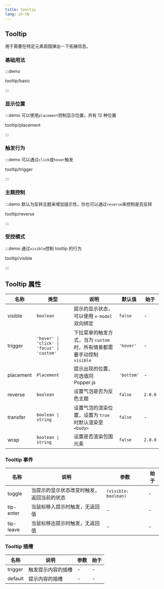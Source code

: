 ```yaml
---
title: tooltip
lang: zh-CN
---
```


## Tooltip

<script setup>
const demos = import.meta.globEager('../../../demos/bole-design/tooltip/*/*.vue')
</script>

用于需要在特定元素周围弹出一下拓展信息。

### 基础用法

:::demo

tooltip/basic

:::

### 显示位置

:::demo 可以使用`placement`控制显示位置，共有 12 种位置

tooltip/placement

:::

### 触发行为

:::demo 可以通过`click`或`hover`触发

tooltip/trigger

:::

### 主题控制

:::demo 默认为反转主题来增加提示性，你也可以通过`reverse`来控制是否反转

tooltip/reverse

:::

### 受控模式

:::demo 通过`visible`控制 tooltip 的行为

tooltip/visible

:::

## Tooltip 属性

| 名称      | 类型                                        | 说明                                                                   | 默认值     | 始于    |
| --------- | ------------------------------------------- | ---------------------------------------------------------------------- | ---------- | ------- |
| visible   | `boolean`                                   | 提示的显示状态，可以使用 `v-model` 双向绑定                            | `false`    | -       |
| trigger   | `'hover' \| 'click' \| 'focus' \| 'custom'` | 下拉菜单的触发方式，当为 `custom` 时，所有情景都需要手动控制 `visible` | `'hover'`  | -       |
| placement | `Placement`                                 | 提示出现的位置，可选值同 Popper.js                                     | `'bottom'` | -       |
| reverse   | `boolean`                                   | 设置气泡是否为反色主题                                                 | `false`    | `2.0.0` |
| transfer  | `boolean \| string`                         | 设置气泡的渲染位置，设置为 `true` 时默认渲染至 `<body>`                | `false`    | -       |
| wrap      | `boolean \| string`                         | 设置是否渲染包围元素                                                   | `false`    | `2.0.0` |

### Tooltip 事件

| 名称      | 说明                                       | 参数                 | 始于 |
| --------- | ------------------------------------------ | -------------------- | ---- |
| toggle    | 当提示的显示状态改变时触发，返回当前的状态 | `(visible: boolean)` | -    |
| tip-enter | 当鼠标移入提示时触发，无返回值             | -                    | -    |
| tip-leave | 当鼠标移出提示时触发，无返回值             | -                    | -    |

### Tooltip 插槽

| 名称    | 说明               | 参数 | 始于 |
| ------- | ------------------ | ---- | ---- |
| trigger | 触发提示内容的插槽 | -    | -    |
| default | 提示内容的插槽     | -    | -    |
